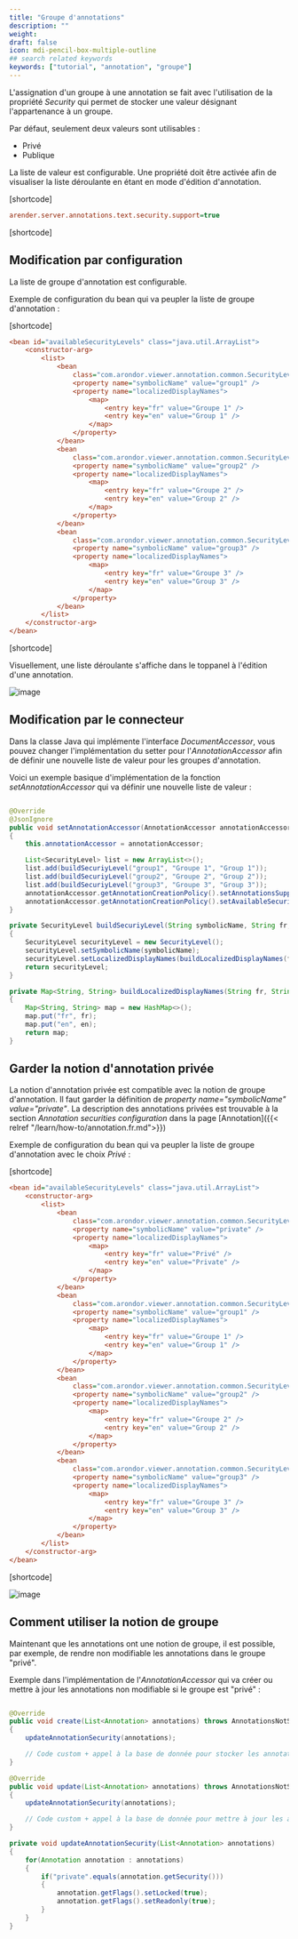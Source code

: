 ```yaml
---
title: "Groupe d'annotations"
description: ""
weight: 
draft: false
icon: mdi-pencil-box-multiple-outline
## search related keywords
keywords: ["tutorial", "annotation", "groupe"]
---
```


L'assignation d'un groupe à une annotation se fait avec l'utilisation de la propriété *Security* qui permet de stocker une valeur désignant l'appartenance à un groupe.

Par défaut, seulement deux valeurs sont utilisables :
- Privé
- Publique

La liste de valeur est configurable. Une propriété doit être activée afin de visualiser la liste déroulante en étant en mode d'édition d'annotation.

[shortcode]

```cfg
arender.server.annotations.text.security.support=true
```

[shortcode]

## Modification par configuration

La liste de groupe d'annotation est configurable.

Exemple de configuration du bean qui va peupler la liste de groupe d'annotation :

[shortcode]

```cfg
<bean id="availableSecurityLevels" class="java.util.ArrayList">
    <constructor-arg>
        <list>
            <bean
                class="com.arondor.viewer.annotation.common.SecurityLevel">
                <property name="symbolicName" value="group1" />
                <property name="localizedDisplayNames">
                    <map>
                        <entry key="fr" value="Groupe 1" />
                        <entry key="en" value="Group 1" />
                    </map>
                </property>
            </bean>
            <bean
                class="com.arondor.viewer.annotation.common.SecurityLevel">
                <property name="symbolicName" value="group2" />
                <property name="localizedDisplayNames">
                    <map>
                        <entry key="fr" value="Groupe 2" />
                        <entry key="en" value="Group 2" />
                    </map>
                </property>
            </bean>
            <bean
                class="com.arondor.viewer.annotation.common.SecurityLevel">
                <property name="symbolicName" value="group3" />
                <property name="localizedDisplayNames">
                    <map>
                        <entry key="fr" value="Groupe 3" />
                        <entry key="en" value="Group 3" />
                    </map>
                </property>
            </bean>
        </list>
    </constructor-arg>
</bean>
```

[shortcode]


Visuellement, une liste déroulante s'affiche dans le toppanel à l'édition d'une annotation.

![image]([shortcode])

## Modification par le connecteur

Dans la classe Java qui implémente l'interface *DocumentAccessor*, vous pouvez changer l'implémentation du setter pour l'*AnnotationAccessor* afin de définir une nouvelle liste de valeur pour les groupes d'annotation. 

Voici un exemple basique d'implémentation de la fonction *setAnnotationAccessor* qui va définir une nouvelle liste de valeur :

```java

@Override
@JsonIgnore
public void setAnnotationAccessor(AnnotationAccessor annotationAccessor) throws AnnotationsNotSupportedException
{
    this.annotationAccessor = annotationAccessor;

    List<SecurityLevel> list = new ArrayList<>();
    list.add(buildSecuriyLevel("group1", "Groupe 1", "Group 1"));
    list.add(buildSecuriyLevel("group2", "Groupe 2", "Group 2"));
    list.add(buildSecuriyLevel("group3", "Groupe 3", "Group 3"));
    annotationAccessor.getAnnotationCreationPolicy().setAnnotationsSupportSecurity(true);
    annotationAccessor.getAnnotationCreationPolicy().setAvailableSecurityLevels(list);
}

private SecurityLevel buildSecuriyLevel(String symbolicName, String fr, String en)
{
    SecurityLevel securityLevel = new SecurityLevel();
    securityLevel.setSymbolicName(symbolicName);
    securityLevel.setLocalizedDisplayNames(buildLocalizedDisplayNames(fr, en));
    return securityLevel;
}

private Map<String, String> buildLocalizedDisplayNames(String fr, String en)
{
    Map<String, String> map = new HashMap<>();
    map.put("fr", fr);
    map.put("en", en);
    return map;
}

```



## Garder la notion d'annotation privée

La notion d'annotation privée est compatible avec la notion de groupe d'annotation. Il faut garder la définition de *property name="symbolicName" value="private"*. La description des annotations privées est trouvable à la section *Annotation securities configuration* dans la page [Annotation]({{< relref "/learn/how-to/annotation.fr.md">}})

Exemple de configuration du bean qui va peupler la liste de groupe d'annotation avec le choix *Privé* :

[shortcode]

```cfg
<bean id="availableSecurityLevels" class="java.util.ArrayList">
    <constructor-arg>
        <list>
            <bean
                class="com.arondor.viewer.annotation.common.SecurityLevel">
                <property name="symbolicName" value="private" />
                <property name="localizedDisplayNames">
                    <map>
                        <entry key="fr" value="Privé" />
                        <entry key="en" value="Private" />
                    </map>
                </property>
            </bean>
            <bean
                class="com.arondor.viewer.annotation.common.SecurityLevel">
                <property name="symbolicName" value="group1" />
                <property name="localizedDisplayNames">
                    <map>
                        <entry key="fr" value="Groupe 1" />
                        <entry key="en" value="Group 1" />
                    </map>
                </property>
            </bean>
            <bean
                class="com.arondor.viewer.annotation.common.SecurityLevel">
                <property name="symbolicName" value="group2" />
                <property name="localizedDisplayNames">
                    <map>
                        <entry key="fr" value="Groupe 2" />
                        <entry key="en" value="Group 2" />
                    </map>
                </property>
            </bean>
            <bean
                class="com.arondor.viewer.annotation.common.SecurityLevel">
                <property name="symbolicName" value="group3" />
                <property name="localizedDisplayNames">
                    <map>
                        <entry key="fr" value="Groupe 3" />
                        <entry key="en" value="Group 3" />
                    </map>
                </property>
            </bean>
        </list>
    </constructor-arg>
</bean>
```

[shortcode]


![image]([shortcode])


## Comment utiliser la notion de groupe

Maintenant que les annotations ont une notion de groupe, il est possible, par exemple, de rendre non modifiable les annotations dans le groupe "privé".

Exemple dans l'implémentation de l'*AnnotationAccessor* qui va créer ou mettre à jour les annotations non modifiable si le groupe est "privé" : 
```java

@Override
public void create(List<Annotation> annotations) throws AnnotationsNotSupportedException, AnnotationCredentialsException, InvalidAnnotationFormatException, AnnotationNotAvailableException
{
    updateAnnotationSecurity(annotations);

    // Code custom + appel à la base de donnée pour stocker les annotations
}

@Override
public void update(List<Annotation> annotations) throws AnnotationsNotSupportedException, AnnotationNotAvailableException, AnnotationCredentialsException, InvalidAnnotationFormatException
{
    updateAnnotationSecurity(annotations);

    // Code custom + appel à la base de donnée pour mettre à jour les annotations
}

private void updateAnnotationSecurity(List<Annotation> annotations)
{
    for(Annotation annotation : annotations)
    {
        if("private".equals(annotation.getSecurity()))
        {
            annotation.getFlags().setLocked(true);
            annotation.getFlags().setReadonly(true);
        }
    }
}

```